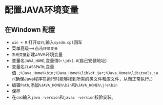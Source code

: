 # 配置JAVA环境变量

## 在Windown 配置

- `win + R` 打开`运行`,输入`sysdm.cpl`回车
- 菜单高级-->点击`环境变量`
- `系统变量`新建JAVA环境变量
- 变量名`JAVA_HOME`,变量值`D:\jdk1.8`(自己安装地址)
- 变量名`CLASSPATH`,变量值`.;%Java_Home%\bin;%Java_Home%\lib\dt.jar;%Java_Home%\lib\tools.jar`(确保Java程序在运行时能够找到所需的类文件和库文件，从而正常执行。)
- 编辑`Path`,添加`%JAVA_HOME%\bin`和`%JAVA_HOME%\jre\bin`
- 保存
- 在`cmd`输入`java -version`和`javac -version`校验安装。